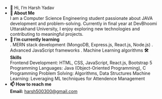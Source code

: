 - 👋 Hi, I’m Harsh Yadav
- **🚀 About Me** <br>
  I am a Computer Science Engineering student passionate about JAVA development and problem-solving. Currently in final year at DevBhoomi Uttarakhand University, I enjoy exploring new technologies and contributing to meaningful projects.
- **🌱 I’m currently learning** <br>
  . MERN stack development (MongoDB, Express.js, React.js, Node.js)
  . Advanced JavaScript frameworks
  . Machine Learning algorithms
**🛠 Skills** <br>
  Frontend Development: HTML, CSS, JavaScript, React.js, Bootstrap 5
  Programming Languages: Java (Object-Oriented Programming), C Programming
  Problem Solving: Algorithms, Data Structures
  Machine Learning: Leveraging ML techniques for Attendence Management
- **📫 How to reach me** <br>
  **Email:** harsh500300@gmail.com

<!---
Harsh500300/Harsh500300 is a ✨ special ✨ repository because its `README.md` (this file) appears on your GitHub profile.
You can click the Preview link to take a look at your changes.
--->
